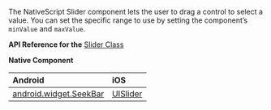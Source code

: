 The NativeScript Slider component lets the user to drag a control to select a value. You can set the specific range to use by setting the component’s `minValue` and `maxValue`.

**API Reference for the** [Slider Class](http://docs.nativescript.org/api-reference/modules/_ui_slider_.html)

**Native Component**

| Android                | iOS      |
|:-----------------------|:---------|
| [android.widget.SeekBar](http://developer.android.com/reference/android/widget/SeekBar.html) | [UISlider](https://developer.apple.com/library/ios/documentation/UIKit/Reference/UISlider_Class/) |
